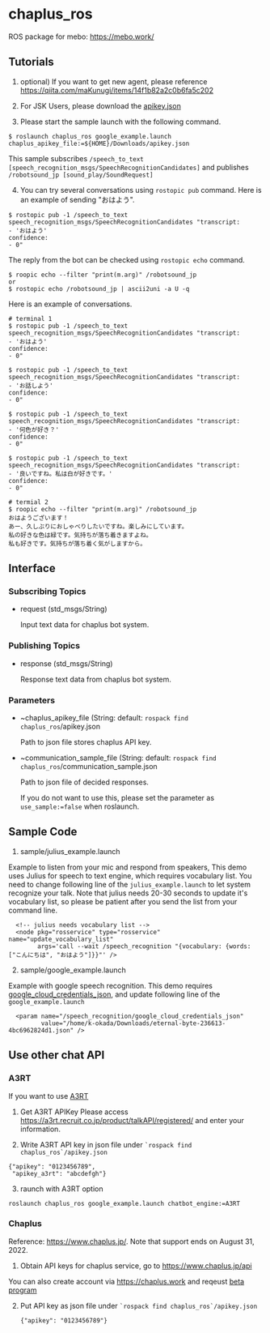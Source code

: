 chaplus_ros
===========

ROS package for mebo: https://mebo.work/

## Tutorials

1. optional) If you want to get new agent, please reference https://qiita.com/maKunugi/items/14f1b82a2c0b6fa5c202

2. For JSK Users, please download the [apikey.json](https://drive.google.com/file/d/1tAT_WQqCMqvtbM0-CSTomWjwMP4jcOi9/view?usp=sharing)

3. Please start the sample launch with the following command.

  ```
  $ roslaunch chaplus_ros google_example.launch chaplus_apikey_file:=${HOME}/Downloads/apikey.json
  ```
  This sample subscribes `/speech_to_text [speech_recognition_msgs/SpeechRecognitionCandidates]` and publishes `/robotsound_jp [sound_play/SoundRequest]`

4. You can try several conversations using `rostopic pub` command. Here is an example of sending "おはよう".

  ```
  $ rostopic pub -1 /speech_to_text speech_recognition_msgs/SpeechRecognitionCandidates "transcript:
  - 'おはよう'
  confidence:
  - 0"
  ```
  The reply from the bot can be checked using `rostopic echo` command.
  ```
  $ roopic echo --filter "print(m.arg)" /robotsound_jp
  or
  $ rostopic echo /robotsound_jp | ascii2uni -a U -q
  ```

  Here is an example of conversations.
  ```
  # terminal 1
  $ rostopic pub -1 /speech_to_text speech_recognition_msgs/SpeechRecognitionCandidates "transcript:
  - 'おはよう'
  confidence:
  - 0"

  $ rostopic pub -1 /speech_to_text speech_recognition_msgs/SpeechRecognitionCandidates "transcript:
  - 'お話しよう'
  confidence:
  - 0"

  $ rostopic pub -1 /speech_to_text speech_recognition_msgs/SpeechRecognitionCandidates "transcript:
  - '何色が好き？'
  confidence:
  - 0"

  $ rostopic pub -1 /speech_to_text speech_recognition_msgs/SpeechRecognitionCandidates "transcript:
  - '良いですね。私は白が好きです。'
  confidence:
  - 0"
  ```
  ```
  # termial 2
  $ roopic echo --filter "print(m.arg)" /robotsound_jp
  おはようございます！
  あー、久しぶりにおしゃべりしたいですね。楽しみにしています。
  私の好きな色は緑です。気持ちが落ち着きますよね。
  私も好きです。気持ちが落ち着く気がしますから。
  ```

## Interface

### Subscribing Topics

- request (std_msgs/String)

  Input text data for chaplus bot system.

### Publishing Topics

- response (std_msgs/String)

  Response text data from chaplus bot system.

### Parameters

- ~chaplus_apikey_file (String: default: `rospack find chaplus_ros`/apikey.json

  Path to json file stores chaplus API key.
  
  
- ~communication_sample_file (String: default: `rospack find chaplus_ros`/communication_sample.json

  Path to json file of decided responses.
  
  If you do not want to use this, please set the parameter as `use_sample:=false` when roslaunch.
  

Sample Code
-----------

1) sample/julius_example.launch

Example to listen from your mic and respond from speakers, This demo uses Julius for speech to text engine, which requires vocabulary list. You need to change following line of the `julius_example.launch` to let system recognize your talk. Note that julius needs 20-30 seconds to update it's vocabulary list, so please be patient after you send the list from your command line.
```
  <!-- julius needs vocabulary list -->
  <node pkg="rosservice" type="rosservice" name="update_vocabulary_list"
        args='call --wait /speech_recognition "{vocabulary: {words: ["こんにちは", "おはよう"]}}"' />
```

2) sample/google_example.launch

Example with google speech recognition. This demo requires [google_cloud_credentials_json](https://github.com/jsk-ros-pkg/jsk_3rdparty/tree/master/ros_speech_recognition#parameters), and update following line of the `google_example.launch`
```
  <param name="/speech_recognition/google_cloud_credentials_json"
         value="/home/k-okada/Downloads/eternal-byte-236613-4bc6962824d1.json" />
```

## Use other chat API
### A3RT
If you want to use [A3RT](https://a3rt.recruit.co.jp/product/talkAPI)
1) Get A3RT APIKey
Please access https://a3rt.recruit.co.jp/product/talkAPI/registered/ and enter your information.

2) Write A3RT API key in json file under `` `rospack find chaplus_ros`/apikey.json ``
```
{"apikey": "0123456789",
 "apikey_a3rt": "abcdefgh"}
```

3) raunch with A3RT option
```
roslaunch chaplus_ros google_example.launch chatbot_engine:=A3RT
```

### Chaplus

Reference: https://www.chaplus.jp/. Note that support ends on August 31, 2022.

1) Obtain API keys for chaplus service, go to https://www.chaplus.jp/api

You can also create account via https://chaplus.work and reqeust [beta program](https://forms.gle/DQWXdXzUH4MnE5wv6)

2) Put API key as json file under `` `rospack find chaplus_ros`/apikey.json ``
   ```
   {"apikey": "0123456789"}
   ```

